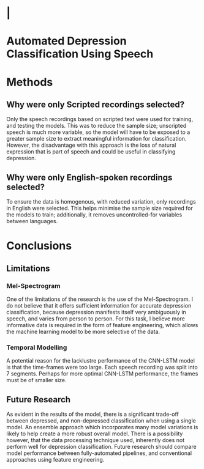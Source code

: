 # |
# <strong>Automated Depression Classification Using Speech</strong>

# <strong>Methods</strong>
## Why were only Scripted recordings selected?
Only the speech recordings based on scripted text were used for training, and testing the models. This was to reduce the sample size; unscripted speech is much more variable, so the model will have to be exposed to a greater sample size to extract meaningful information for classification. However, the disadvantage with this approach is the loss of natural expression that is part of speech and could be useful in classifying depression.

## Why were only English-spoken recordings selected?
To ensure the data is homogenous, with reduced variation, only recordings in English were selected. This helps minimise the sample size required for the models to train; additionally, it removes uncontrolled-for variables between languages.

# <strong>Conclusions</strong>
## Limitations
### Mel-Spectrogram
One of the limitations of the research is the use of the Mel-Spectrogram. I do not believe that it offers sufficient information for accurate depression classification, because depression manifests itself very ambiguously in speech, and varies from person to person. For this task, I believe more informative data is required in the form of feature engineering, which allows the machine learning model to be more selective of the data.

### Temporal Modelling
A potential reason for the lacklustre performance of the CNN-LSTM model is that the time-frames were too large. Each speech recording was split into 7 segments. Perhaps for more optimal CNN-LSTM performance, the frames must be of smaller size.

## Future Research
As evident in the results of the model, there is a significant trade-off between depressed, and non-depressed classification when using a single model. An ensemble approach which incorporates many model variations is likely to help create a more robust overall model. There is a possibility however, that the data processing technique used, inherently does not perform well for depression classification. Future research should compare model performance between fully-automated pipelines, and conventional approaches using feature engineering.





